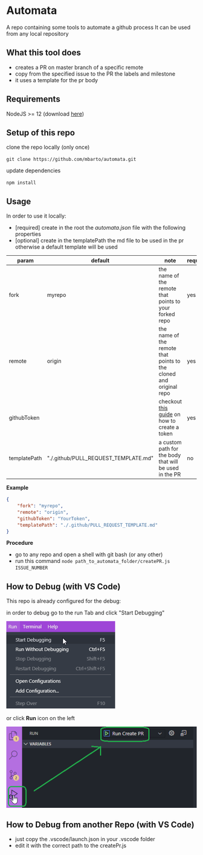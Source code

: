# Automata	

A repo containing some tools to automate a github process
It can be used from any local repository

## What this tool does
- creates a PR on master branch of a specific remote
- copy from the specified issue to the PR the labels and milestone
- it uses a template for the pr body

## Requirements
NodeJS >= 12 (download [here](https://nodejs.org/it/))

## Setup of this repo
clone the repo locally (only once)

`git clone https://github.com/mbarto/automata.git`

update dependencies

`npm install`

## Usage
In order to use it locally:
- [required] create in the root the *automata.json* file with the following properties
- [optional] create in the templatePath the md file to be used in the pr otherwise a default template will be used

| param |default | note | required |
|--|--|--|--|
| fork | myrepo | the name of the remote that points to your forked repo | yes |
| remote | origin | the name of the remote that points to the cloned and original repo | yes |
| githubToken |  | checkout [this guide](https://help.github.com/en/github/authenticating-to-github/creating-a-personal-access-token) on how to create a token | yes |
| templatePath | "./.github/PULL_REQUEST_TEMPLATE.md" | a custom path for the body that will be used in the PR| no |

**Example**
```json
{
	"fork": "myrepo",
	"remote": "origin",
	"githubToken": "YourToken",
	"templatePath": "./.github/PULL_REQUEST_TEMPLATE.md"
}
```

**Procedure**
- go to any repo and open a shell with git bash (or any other)
- run this command `node path_to_automata_folder/createPR.js ISSUE_NUMBER`


## How to Debug (with VS Code)

This repo is already configured for the debug:

in order to debug go to the run Tab and click "Start Debugging"

<img src="assets/debug_01.png">

or click **Run** icon on the left

<img src="assets/debug_02.png">

## How to Debug from another Repo (with VS Code)

- just copy the .vscode/launch.json in your .vscode folder
- edit it with the correct path to the createPr.js